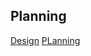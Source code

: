 ## Planning

[Design](https://www.figma.com/file/GRHHML8hCEddV315gk1iSb/Untitled?type=design&node-id=0%3A1&t=ofZr56QcJPy1Ufn8-1)
[PLanning](https://visinigiri-aditya.notion.site/IMS-Idea-Plan-2-Months-9e28ea01c1fa41ff9ba478f0e4d767fa)
